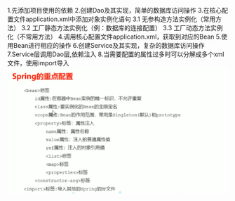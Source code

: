 1.先添加项目使用的依赖
2.创建Dao及其实现，简单的数据库访问操作
3.在核心配置文件application.xml中添加对象实例化语句<bean></bean>
    3.1 无参构造方法实例化（常用方法）
    3.2 工厂静态方法实例化（例：数据库的连接配置）
    3.3 工厂动态方法实例化（不常用方法）
4.调用核心配置文件application.xml，获取到对应的Bean
5.使用Bean进行相应的操作
6.创建Service及其实现，复杂的数据库访问操作
7.Service层调用Dao层,依赖注入
8.当需要配置的属性过多时可以分解成多个xml文件，使用import导入
![img_1.png](img.png)